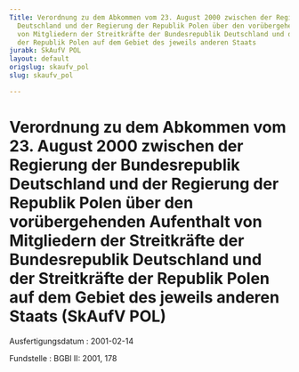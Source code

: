 ```yaml
---
Title: Verordnung zu dem Abkommen vom 23. August 2000 zwischen der Regierung der Bundesrepublik
  Deutschland und der Regierung der Republik Polen über den vorübergehenden Aufenthalt
  von Mitgliedern der Streitkräfte der Bundesrepublik Deutschland und der Streitkräfte
  der Republik Polen auf dem Gebiet des jeweils anderen Staats
jurabk: SkAufV POL
layout: default
origslug: skaufv_pol
slug: skaufv_pol

---
```


# Verordnung zu dem Abkommen vom 23. August 2000 zwischen der Regierung der Bundesrepublik Deutschland und der Regierung der Republik Polen über den vorübergehenden Aufenthalt von Mitgliedern der Streitkräfte der Bundesrepublik Deutschland und der Streitkräfte der Republik Polen auf dem Gebiet des jeweils anderen Staats (SkAufV POL)

Ausfertigungsdatum
:   2001-02-14

Fundstelle
:   BGBl II: 2001, 178

